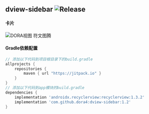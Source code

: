 dview-sidebar
![Release](https://jitpack.io/v/dora4/dview-sidebar.svg)
--------------------------------

#### 卡片
![DORA视图 符文图腾](https://github.com/user-attachments/assets/92a76cc3-1e92-4576-9652-ca6c26c283e1)

#### Gradle依赖配置

```groovy
// 添加以下代码到项目根目录下的build.gradle
allprojects {
    repositories {
        maven { url "https://jitpack.io" }
    }
}
// 添加以下代码到app模块的build.gradle
dependencies {
    implementation 'androidx.recyclerview:recyclerview:1.3.2'
    implementation 'com.github.dora4:dview-sidebar:1.2'
}
```